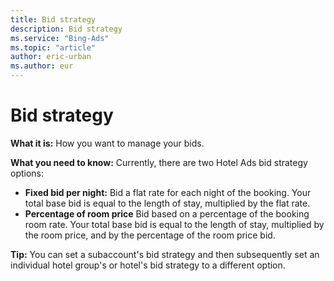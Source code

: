 ```yaml
---
title: Bid strategy
description: Bid strategy
ms.service: "Bing-Ads"
ms.topic: "article"
author: eric-urban
ms.author: eur
---
```


# Bid strategy

**What it is:** How you want to manage your bids.

**What you need to know:** Currently, there are two Hotel Ads bid strategy options:     
- **Fixed bid per night:** Bid a flat rate for each night of the booking. Your total base bid is equal to the length of stay, multiplied by the flat rate.
- **Percentage of room price** Bid based on a percentage of the booking room rate. Your total base bid is equal to the length of stay, multiplied by the room price, and by the percentage of the room price bid.

**Tip:** You can set a subaccount's bid strategy and then subsequently set an individual hotel group's or hotel's bid strategy to a different option.


